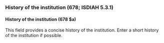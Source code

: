 ### History of the institution (678; ISDIAH 5.3.1)

#### History of the institution (678 $a)

This field provides a concise history of the institution. Enter a short history of the institution if possible.
